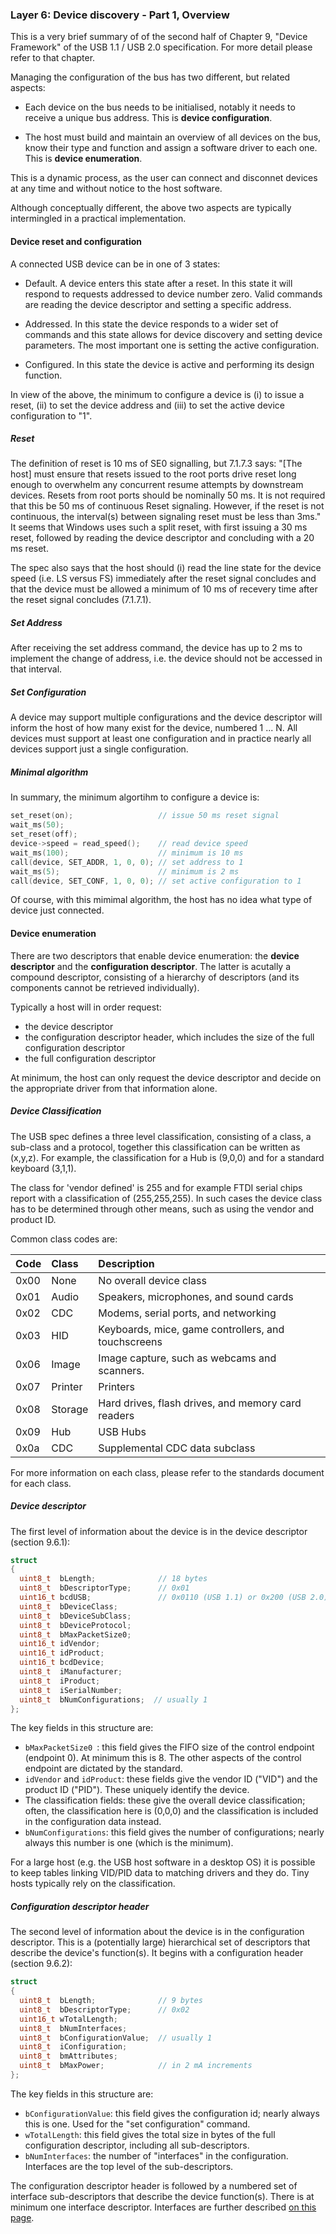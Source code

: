 ### Layer 6: Device discovery - Part 1, Overview

This is a very brief summary of of the second half of Chapter 9, "Device Framework" of the USB 1.1 / USB 2.0 specification. For more detail please refer to that chapter.

Managing the configuration of the bus has two different, but related aspects:

* Each device on the bus needs to be initialised, notably it needs to receive a unique bus address. This is **device configuration**.

* The host must build and maintain an overview of all devices on the bus, know their type and function and assign a software driver to each one. This is **device enumeration**.

This is a dynamic process, as the user can connect and disconnet devices at any time and without notice to the host software.

Although conceptually different, the above two aspects are typically intermingled in a practical implementation.

<a name="dev"></a>
#### Device reset and configuration

A connected USB device can be in one of 3 states:

* Default. A device enters this state after a reset. In this state it will respond to requests addressed to device number zero. Valid commands are reading the device descriptor and setting a specific address.

* Addressed. In this state the device responds to a wider set of commands and this state allows for device discovery and setting device parameters. The most important one is setting the active configuration.

* Configured. In this state the device is active and performing its design function.

In view of the above, the minimum to configure a device is (i) to issue a reset, (ii) to set the device address and (iii) to set the active device configuration to "1".

##### Reset

The definition of reset is 10 ms of SE0 signalling, but 7.1.7.3 says: "[The host] must ensure that resets issued to the root ports drive reset long enough to overwhelm any concurrent resume attempts by downstream devices. Resets from root ports should be nominally 50 ms. It is not required that this be 50 ms of continuous Reset signaling. However, if the reset is not continuous, the interval(s) between signaling reset must be less than 3ms." It seems that Windows uses such a split reset, with first issuing a 30 ms reset, followed by reading the device descriptor and concluding with a 20 ms reset.

The spec also says that the host should (i) read the line state for the device speed (i.e. LS versus FS) immediately after the reset signal concludes and that the device must be allowed a minimum of 10 ms of recevery time after the reset signal concludes (7.1.7.1).

##### Set Address

After receiving the set address command, the device has up to 2 ms to implement the change of address, i.e. the device should not be accessed in that interval.

##### Set Configuration

A device may support multiple configurations and the device descriptor will inform the host of how many exist for the device, numbered 1 ... N. All devices must support at least one configuration and in practice nearly all devices support just a single configuration.

##### Minimal algorithm

In summary, the minimum algortihm to configure a device is:

```C
set_reset(on);                   // issue 50 ms reset signal
wait_ms(50);
set_reset(off);
device->speed = read_speed();    // read device speed
wait_ms(100);                    // minimum is 10 ms
call(device, SET_ADDR, 1, 0, 0); // set address to 1
wait_ms(5);                      // minimum is 2 ms
call(device, SET_CONF, 1, 0, 0); // set active configuration to 1
```

Of course, with this mimimal algorithm, the host has no idea what type of device just connected.

<a name="enum"></a>
#### Device enumeration

There are two descriptors that enable device enumeration: the **device descriptor** and the **configuration descriptor**. The latter is acutally a compound descriptor, consisting of a hierarchy of descriptors (and its components cannot be retrieved individually).

Typically a host will in order request:

* the device descriptor
* the configuration descriptor header, which includes the size of the full configuration descriptor
* the full configuration descriptor

At minimum, the host can only request the device descriptor and decide on the appropriate driver from that information alone.

##### Device Classification

The USB spec defines a three level classification, consisting of a class, a sub-class and a protocol, together this classification can be written as (x,y,z). For example, the classification for a Hub is (9,0,0) and for a standard keyboard (3,1,1).

The class for 'vendor defined' is 255 and for example FTDI serial chips report with a classification of (255,255,255). In such cases the device class has to be determined through other means, such as using the vendor and product ID.

Common class codes are:

| Code | Class   | Description |
|:---- |:------- |:----------- |
| 0x00 | None    | No overall device class
| 0x01 | Audio   | Speakers, microphones, and sound cards
| 0x02 | CDC     | Modems, serial ports, and networking
| 0x03 | HID     | Keyboards, mice, game controllers, and touchscreens
| 0x06 | Image   | Image capture, such as webcams and scanners.
| 0x07 | Printer | Printers
| 0x08 | Storage | Hard drives, flash drives, and memory card readers
| 0x09 | Hub     | USB Hubs
| 0x0a | CDC     | Supplemental CDC data subclass

For more information on each class, please refer to the standards document for each class.

##### Device descriptor

The first level of information about the device is in the device descriptor (section 9.6.1):

```C
struct
{
  uint8_t  bLength;              // 18 bytes
  uint8_t  bDescriptorType;      // 0x01
  uint16_t bcdUSB;               // 0x0110 (USB 1.1) or 0x200 (USB 2.0)
  uint8_t  bDeviceClass;
  uint8_t  bDeviceSubClass;
  uint8_t  bDeviceProtocol;
  uint8_t  bMaxPacketSize0;
  uint16_t idVendor;
  uint16_t idProduct;
  uint16_t bcdDevice;
  uint8_t  iManufacturer;
  uint8_t  iProduct;
  uint8_t  iSerialNumber;
  uint8_t  bNumConfigurations;  // usually 1
};
```

The key fields in this structure are:

* `bMaxPacketSize0 `: this field gives the FIFO size of the control endpoint (endpoint 0). At minimum this is 8. The other aspects of the control endpoint are dictated by the standard.
* `idVendor` and `idProduct`: these fields give the vendor ID ("VID") and the product ID ("PID"). These uniquely identify the device.
* The classification fields: these give the overall device classification; often, the classification here is (0,0,0) and the classification is included in the configuration data instead.
* `bNumConfigurations`: this field gives the number of configurations; nearly always this number is one (which is the minimum).

For a large host (e.g. the USB host software in a desktop OS) it is possible to keep tables linking VID/PID data to matching drivers and they do. Tiny hosts typically rely on the classification.

##### Configuration descriptor header

The second level of information about the device is in the configuration descriptor. This is a (potentially large) hierarchical set of descriptors that describe the device's function(s). It begins with a configuration header (section 9.6.2):

```C
struct
{
  uint8_t  bLength;              // 9 bytes
  uint8_t  bDescriptorType;      // 0x02
  uint16_t wTotalLength;
  uint8_t  bNumInterfaces;
  uint8_t  bConfigurationValue;  // usually 1
  uint8_t  iConfiguration;
  uint8_t  bmAttributes;
  uint8_t  bMaxPower;            // in 2 mA increments
};
```

The key fields in this structure are:

* `bConfigurationValue`: this field gives the configuration id; nearly always this is one. Used for the "set configuration" command.
* `wTotalLength`: this field gives the total size in bytes of the full configuration descriptor, including all sub-descriptors.
* `bNumInterfaces`: the number of "interfaces" in the configuration. Interfaces are the top level of the sub-descriptors.

The configuration descriptor header is followed by a numbered set of interface sub-descriptors that describe the device function(s). There is at minimum one interface descriptor. Interfaces are further described [on this page](interfaces.md).



